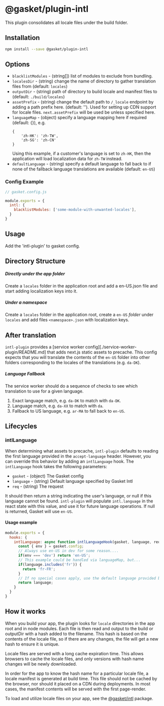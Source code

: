 # @gasket/plugin-intl

This plugin consolidates all locale files under the build folder.

## Installation

```bash
npm install --save @gasket/plugin-intl
```

## Options

- `blacklistModules` - (string[]) list of modules to exclude from bundling.
- `localesDir` - (string) change the name of directory to gather translation
   files from (default: `locales`)
- `outputDir` - (string) path of directory to build locale and manifest files to
   (default: `./build/locales`)
- `assetPrefix` - (string) change the default path to `/_locale` endpoint by
   adding a path prefix here. (default: ''). Used for setting up CDN support
   for locale files. `next.assetPrefix` will be used be unless specified here.
- `languageMap` - (object) specify a language mapping here if required
   (default: {}), e.g.
    ```
    {
        'zh-HK': 'zh-TW',
        'zh-SG': 'zh-CN'
    }
    ```
    Using this example, if a customer's language is set to `zh-HK`, then the
    application will load localization data for `zh-TW` instead.
- `defaultLanguage` - (string) specify a default language to fall back to if
   none of the fallback language translations are available (default: `en-US`)

### Config Example

```js
// gasket.config.js

module.exports = {
  intl: {
    blacklistModules: ['some-module-with-unwanted-locales'],
  }
}
```

## Usage

Add the 'intl-plugin' to gasket config.

## Directory Structure

##### Directly under the app folder

Create a `locales` folder in the application root and add a en-US.json file and
start adding localization keys into it.

##### Under a namespace

Create a `locales` folder in the application root, create a `en-US` *folder*
under `locales` and add files `<namespace>.json` with localization keys.

## After translation

`intl-plugin` provides a [service worker config][./service-worker-plugin/README.md]
that adds next.js static assets to precache. This config expects that you will
translate the contents of the `en-US` folder
into other folders corresponding to the locales of the translations (e.g. `da-DK`).

##### Language Fallback

The service worker should do a sequence of checks to see which translation to
use for a given language.

1. Exact language match, e.g. `da-DK` to match with `da-DK`.
2. Language match, e.g. `da-XX` to match with `da`.
3. Fallback to US language, e.g. `ar-MA` to fall back to `en-US`.

## Lifecycles

### intlLanguage

When determining what assets to precache, `intl-plugin` defaults to reading the
first language provided in the `accept-language` header. However, you can
override this behavior by adding an `intlLanguage` hook. The `intlLanguage` hook
takes the following parameters:

- `gasket` - (object) The Gasket config
- `language` - (string) Default language specified by Gasket Intl
- `req` - (string) The request

It should then return a string indicating the user's language, or null if this
language cannot be found. `intl-plugin` will populate `intl.language` in the
react state with this value, and use it for future language operations. If null
is returned, Gasket will use `en-US`.

#### Usage example

```js
module.exports = {
  hooks: {
    intlLanguage: async function intlLanguageHook(gasket, language, req) {
      const { env } = gasket.config;
      // Always use en-US in dev for some reason....
      if(env === 'dev') return 'en-US';
      // This example could be handled via languageMap, but...
      if(language.includes('fr')) {
        return 'fr-FR';
      }
      // If no special cases apply, use the default language provided by Gasket.
      return language;
    }
  }
}
```


## How it works

When you build your app, the plugin looks for `locale` directories in the app
root and in node modules. Each file is then read and output to the build or
outputDir with a hash added to the filename. This hash is based on the contents
of the locale file, so if there are any changes, the file will get a new hash to
ensure it is unique.

Locale files are served with a long cache expiration time. This allows browsers
to cache the locale files, and only versions with hash name changes will be
newly downloaded.

In order for the app to know the hash name for a particular locale file, a
locale manifest is generated at build time. This file should not be cached by
the browser, nor should it placed on a CDN during deployments. In most cases,
the manifest contents will be served with the first page-render.

To load and utilize locale files on your app, see the [@gasket/intl] package.



[@gasket/intl]: ../gasket-intl/README.md
